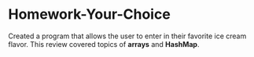 # Homework-Your-Choice

Created a program that allows the user to enter in their favorite ice cream flavor. This review covered topics of **arrays** and **HashMap**.
